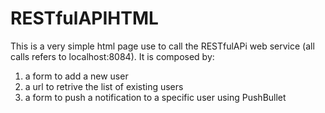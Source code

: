 # RESTfulAPIHTML

This is a very simple html page use to call the RESTfulAPi web service (all calls refers to localhost:8084).
It is composed by:
1) a form to add a new user
2) a url to retrive the list of existing users
3) a form to push a notification to a specific user using PushBullet
